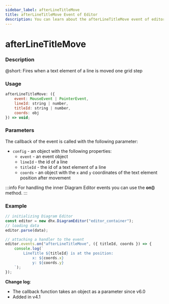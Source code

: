 ```yaml
---
sidebar_label: afterLineTitleMove
title: afterLineTitleMove Event of Editor
description: You can learn about the afterLineTitleMove event of editor in the documentation of the DHTMLX JavaScript Diagram library. Browse developer guides and API reference, try out code examples and live demos, and download a free 30-day evaluation version of DHTMLX Diagram.
---
```


# afterLineTitleMove

### Description

@short: Fires when a text element of a line is moved one grid step

### Usage

~~~js
afterLineTitleMove: ({
    event: MouseEvent | PointerEvent, 
    lineId: string | number, 
    titleId: string | number, 
    coords: obj
}) => void;
~~~

### Parameters

The callback of the event is called with the following parameter:

- `config` - an object with the following properties:
  - `event` - an event object
  - `lineId` - the id of a line
  - `titleId` - the id of a text element of a line
  - `coords` - an object with the `x` and `y` coordinates of the text element position after movement

:::info
For handling the inner Diagram Editor events you can use the **on()** method.
:::

### Example

~~~js {6-13}
// initializing Diagram Editor
const editor = new dhx.DiagramEditor("editor_container");
// loading data
editor.parse(data);

// attaching a handler to the event
editor.events.on("afterLineTitleMove", ({ titleId, coords }) => {
    console.log(`
        LineTitle ${titleId} is at the position:
            x: ${coords.x}
            y: ${coords.y}
    `);
});
~~~

**Change log**: 
- The callback function takes an object as a parameter since v6.0
- Added in v4.1
